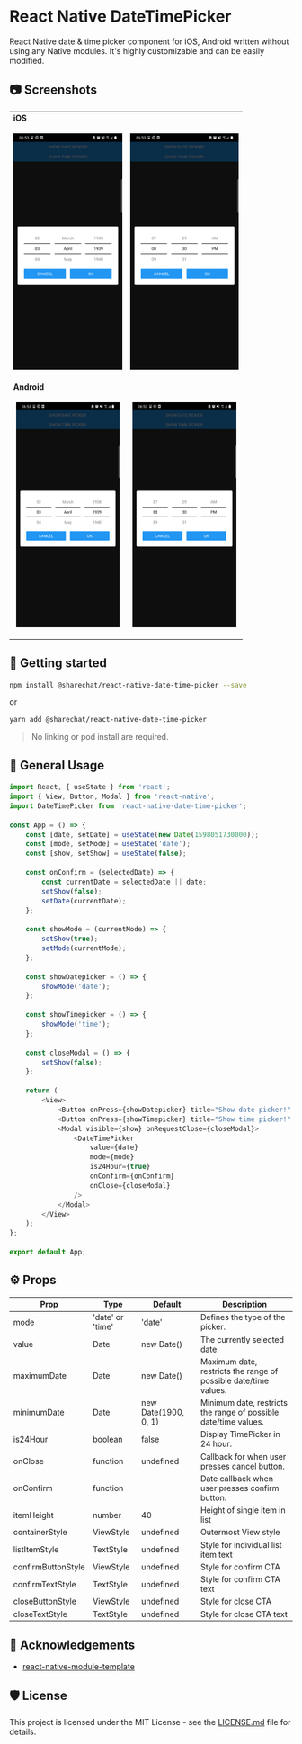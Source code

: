 # React Native DateTimePicker

React Native date & time picker component for iOS, Android written without using any Native modules. It's highly customizable and can be easily modified.

## :camera: Screenshots

<table>
  <tr><td colspan=2><strong>iOS</strong></td></tr>
  <tr>
    <td><p align="center"><img src="./.github/images/ios_date.png" height="420"/></p></td>
    <td><p align="center"><img src="./.github/images/ios_time.png" height="420"/></p></td>
  </tr>
  <tr><td colspan=2><strong>Android</strong></td></tr>
  <tr>
    <td><p align="center"><img src="./.github/images/android_date.png" height="400"/></p></td>
    <td><p align="center"><img src="./.github/images/android_time.png" height="400"/></p></td>
  </tr>
</table>

## 📲 Getting started

```bash
npm install @sharechat/react-native-date-time-picker --save
```

or

```bash
yarn add @sharechat/react-native-date-time-picker
```

> No linking or pod install are required.

## 📝 General Usage

```js
import React, { useState } from 'react';
import { View, Button, Modal } from 'react-native';
import DateTimePicker from 'react-native-date-time-picker';

const App = () => {
    const [date, setDate] = useState(new Date(1598051730000));
    const [mode, setMode] = useState('date');
    const [show, setShow] = useState(false);

    const onConfirm = (selectedDate) => {
        const currentDate = selectedDate || date;
        setShow(false);
        setDate(currentDate);
    };

    const showMode = (currentMode) => {
        setShow(true);
        setMode(currentMode);
    };

    const showDatepicker = () => {
        showMode('date');
    };

    const showTimepicker = () => {
        showMode('time');
    };

    const closeModal = () => {
        setShow(false);
    };

    return (
        <View>
            <Button onPress={showDatepicker} title="Show date picker!" />
            <Button onPress={showTimepicker} title="Show time picker!" />
            <Modal visible={show} onRequestClose={closeModal}>
                <DateTimePicker
                    value={date}
                    mode={mode}
                    is24Hour={true}
                    onConfirm={onConfirm}
                    onClose={closeModal}
                />
            </Modal>
        </View>
    );
};

export default App;
```

## ⚙️ Props

| Prop               | Type             | Default              | Description                                                     |
| ------------------ | ---------------- | -------------------- | --------------------------------------------------------------- |
| mode               | 'date' or 'time' | 'date'               | Defines the type of the picker.                                 |
| value              | Date             | new Date()           | The currently selected date.                                    |
| maximumDate        | Date             | new Date()           | Maximum date, restricts the range of possible date/time values. |
| minimumDate        | Date             | new Date(1900, 0, 1) | Minimum date, restricts the range of possible date/time values. |
| is24Hour           | boolean          | false                | Display TimePicker in 24 hour.                                  |
| onClose            | function         | undefined            | Callback for when user presses cancel button.                   |
| onConfirm          | function         |                      | Date callback when user presses confirm button.                 |
| itemHeight         | number           | 40                   | Height of single item in list                                   |
| containerStyle     | ViewStyle        | undefined            | Outermost View style                                            |
| listItemStyle      | TextStyle        | undefined            | Style for individual list item text                             |
| confirmButtonStyle | ViewStyle        | undefined            | Style for confirm CTA                                           |
| confirmTextStyle   | TextStyle        | undefined            | Style for confirm CTA text                                      |
| closeButtonStyle   | ViewStyle        | undefined            | Style for close CTA                                             |
| closeTextStyle     | TextStyle        | undefined            | Style for close CTA text                                        |

## 📣 Acknowledgements

-   [react-native-module-template](https://github.com/demchenkoalex/react-native-module-template)

## 🛡 License

This project is licensed under the MIT License - see the [LICENSE.md](LICENSE.md) file for details.
